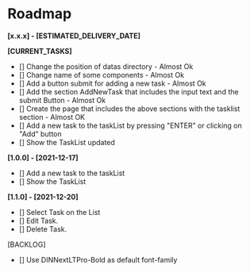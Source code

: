 # Roadmap

**[x.x.x] - [ESTIMATED_DELIVERY_DATE]**

**[CURRENT_TASKS]**
- [] Change the position of datas directory - Almost Ok
- [] Change name of some components - Almost Ok
- [] Add a button submit for adding a new task - Almost Ok
- [] Add the section AddNewTask that includes the input text and the submit Button - Almost Ok
- [] Create the page that includes the above sections with the tasklist section - Almost OK
- [] Add a new task to the taskList by pressing "ENTER" or clicking on "Add" button
- [] Show the TaskList updated

**[1.0.0] - [2021-12-17]**
- [] Add a new task to the taskList
- [] Show the TaskList

**[1.1.0] - [2021-12-20]**

- [] Select Task on the List
- [] Edit Task.
- [] Delete Task.





[BACKLOG]
- [] Use DINNextLTPro-Bold as default font-family